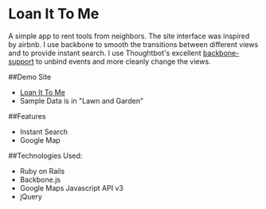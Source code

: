 # Loan It To Me

A simple app to rent tools from neighbors. The site interface was inspired by airbnb. I use backbone to smooth the transitions between different views and to provide instant search. I use Thoughtbot's excellent [backbone-support](https://github.com/thoughtbot/backbone-support) to unbind events and more cleanly change the views.


##Demo Site
+ [Loan It To Me](www.loanittome.net)
+ Sample Data is in "Lawn and Garden"

##Features
+ Instant Search
+ Google Map

##Technologies Used:
+ Ruby on Rails
+ Backbone.js
+ Google Maps Javascript API v3
+ jQuery

